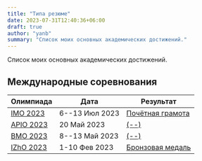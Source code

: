 ```yaml
---
title: "Типа резюме"
date: 2023-07-31T12:40:36+06:00
draft: true
author: "yanb"
summary: "Список моих основных академических достижений."
---
```


Список моих основных академических достижений.

## Международные соревнования

| Олимпиада | Дата | Результат |
| -------- | ---- | ------ |
| [IMO 2023](https://imo2023.jp/en/) | 6--13 Июл 2023 | [Почётная грамота](https://www.imo-official.org/participant_r.aspx?id=33101) | 
| [APIO 2023](http://www.apio2023.cn/) | 20 Mай 2023 | [(--)](http://www.apio2023.cn/score.html) |
| [BMO 2023](https://bmo2023.tubitak.gov.tr/) | 8--13 Mай 2023 | [(--)](https://bmo2023.tubitak.gov.tr/results) |
| [IZhO 2023](https://izho.kz/) | 1-10 Фев 2023 | [Бронзовая медаль](https://izho.kz/contest/results-izho-2023/) |
